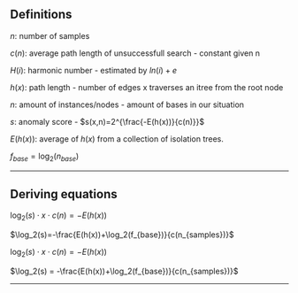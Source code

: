 ## Definitions

$n$: number of samples

$c(n)$: average path length of unsuccessfull search - constant given n

$H(i)$: harmonic number - estimated by $ln(i) + e$

$h(x)$: path length - number of edges x traverses an itree from the root node

$n$: amount of instances/nodes - amount of bases in our situation

$s$: anomaly score - 
$s(x,n)=2^{\frac{-E(h(x))}{c(n)}}$

$E(h(x))$: average of $h(x)$ from a collection of isolation trees. 

$f_{base}=\log_2(n_{base})$ 

---

## Deriving equations
$\log_2(s)\cdot x \cdot c(n)=-E(h(x))$


$\log_2(s)=-\frac{E(h(x))+\log_2(f_{base})}{c(n_{samples})}$

$\log_2(s)\cdot x \cdot c(n) = -E(h(x))$

$\log_2(s) = -\frac{E(h(x))+\log_2(f_{base})}{c(n_{samples})}$


---


